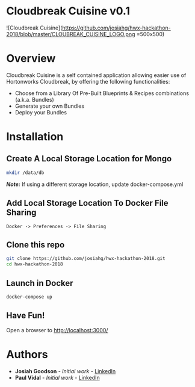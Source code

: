 # Cloudbreak Cuisine v0.1

![Cloudbreak Cuisine](https://github.com/josiahg/hwx-hackathon-2018/blob/master/CLOUBREAK_CUISINE_LOGO.png =500x500)


# Overview

Cloudbreak Cuisine is a self contained application allowing easier use of Hortonworks Cloudbreak, by offering the following functionalities:
* Choose from a Library Of Pre-Built Blueprints & Recipes combinations (a.k.a. Bundles)
* Generate your own Bundles
* Deploy your Bundles

# Installation 

## Create A Local Storage Location for Mongo
``` bash
mkdir /data/db
```

**_Note:_** If using a different storage location, update docker-compose.yml

## Add Local Storage Location To Docker File Sharing

```
Docker -> Preferences -> File Sharing
```

## Clone this repo
``` bash
git clone https://github.com/josiahg/hwx-hackathon-2018.git
cd hwx-hackathon-2018
```

## Launch in Docker
``` bash
docker-compose up
```

## Have Fun!

Open a browser to [<http://localhost:3000/>](http://localhost:3000/)


# Authors

* **Josiah Goodson** - *Initial work* - [LinkedIn](https://www.linkedin.com/in/josiahgoodson/)
* **Paul Vidal** - *Initial work* - [LinkedIn](https://www.linkedin.com/in/paulvid/)